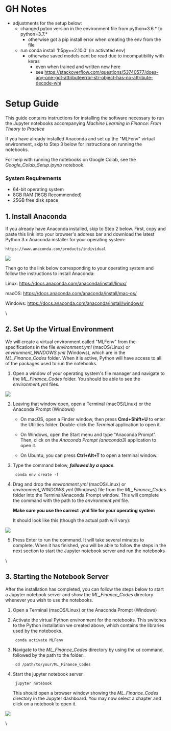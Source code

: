 # GH Notes
- adjustments for the setup below:
    - changed pyton version in the environment file from python=3.6.* to python=3.7.*
        - otherwise got a pip install error when creating the env from the file
    - run conda install 'h5py==2.10.0' (in activated env)
        - otherwise saved models cant be read due to incompatibility with keras
            - even when trained and written new here
            - see https://stackoverflow.com/questions/53740577/does-any-one-got-attributeerror-str-object-has-no-attribute-decode-whi


# Setup Guide
This guide contains instructions for installing the software necessary to run the Jupyter notebooks accompanying *Machine Learning in Finance: From Theory to Practice*

If you have already installed Anaconda and set up the "MLFenv" virtual environment, skip to Step 3 below for instructions on running the notebooks.

For help with running the notebooks on Google Colab, see the *Google_Colab_Setup.ipynb* notebook. 

### System Requirements
* 64-bit operating system
* 8GB RAM (16GB Recommended)
* 25GB free disk space

## 1. Install Anaconda

If you already have Anaconda installed, skip to Step 2 below. First, copy and paste this link into your browser's address bar and download the latest Python 3.x Anaconda installer for your operating system:

    https://www.anaconda.com/products/individual

![](./resources/anacondaDL.png)

Then go to the link below corresponding to your operating system and follow the instructions to install Anaconda:

Linux: <https://docs.anaconda.com/anaconda/install/linux/>

macOS: <https://docs.anaconda.com/anaconda/install/mac-os/>

Windows: <https://docs.anaconda.com/anaconda/install/windows/>

\

## 2. Set Up the Virtual Environment

We will create a virtual environment called "MLFenv" from the specifications in the file *environment.yml* (macOS/Linux) or *environment_WINDOWS.yml* (Windows), which are in the *ML_Finance_Codes* folder. When it is active, Python will have access to all of the packages used to run the notebooks. 

1. Open a window of your operating system's file manager and navigate to the *ML_Finance_Codes* folder. You should be able to see the *environment.yml* files.

![](resources/screen_d.png)

2. Leaving that window open, open a Terminal (macOS/Linux) or the Anaconda Prompt (Windows)

    * On macOS, open a Finder window, then press **Cmd+Shift+U** to enter the Utilities folder. Double-click the *Terminal* application to open it.
    
    * On Windows, open the Start menu and type "Anaconda Prompt". Then, click on the *Anaconda Prompt (anaconda3)* application to open it.
    
    * On Ubuntu, you can press **Ctrl+Alt+T** to open a terminal window.

3. Type the command below, __*followed by a space*__.

        conda env create -f 
    
4. Drag and drop the *environment.yml* (macOS/Linux) or *environment_WINDOWS.yml* (Windows) file from the *ML_Finance_Codes* folder into the Terminal/Anaconda Prompt window. This will complete the command with the path to the *environment.yml* file. 

    **Make sure you use the correct .yml file for your operating system** 
    
    It should look like this (though the actual path will vary):

![](resources/env_create.png)

5. Press Enter to run the command. It will take several minutes to complete. When it has finished, you will be able to follow the steps in the next section to start the Jupyter notebook server and run the notebooks

\

## 3. Starting the Notebook Server

After the installation has completed, you can follow the steps below to start a Jupyter notebook server and show the *ML_Finance_Codes* directory whenever you wish to use the notebooks. 

1. Open a Terminal (macOS/Linux) or the Anaconda Prompt (Windows)

2. Activate the virtual Python environment for the notebooks. This switches to the Python installation we created above, which contains the libraries used by the notebooks. 

        conda activate MLFenv
  
3. Navigate to the *ML_Finance_Codes* directory by using the `cd` command, followed by the path to the folder.
    
        cd /path/to/your/ML_Finance_Codes
 
4. Start the jupyter notebook server
    
        jupyter notebook
    
    This should open a browser window showing the *ML_Finance_Codes* directory in the Jupyter dashboard. You may now select a chapter and click on a notebook to open it.

![](resources/jupyterdash.png)

\